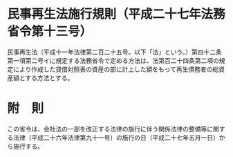 # 民事再生法施行規則（平成二十七年法務省令第十三号）
民事再生法（平成十一年法律第二百二十五号。以下「法」という。）第四十二条第一項第二号イに規定する法務省令で定める方法は、法第百二十四条第二項の規定により作成した貸借対照表の資産の部に計上した額をもって再生債務者の総資産額とする方法とする。
# 附　則
この省令は、会社法の一部を改正する法律の施行に伴う関係法律の整備等に関する法律（平成二十六年法律第九十一号）の施行の日（平成二十七年五月一日）から施行する。
